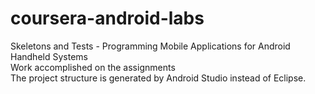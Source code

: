 # coursera-android-labs
Skeletons and Tests - Programming Mobile Applications for Android Handheld Systems  
Work accomplished on the assignments  
The project structure is generated by Android Studio instead of Eclipse.
